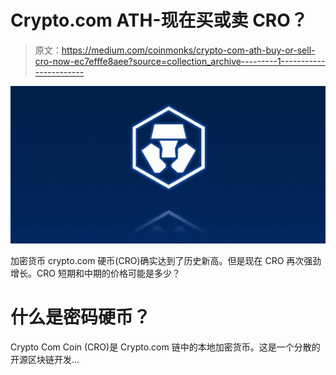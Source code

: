 # Crypto.com ATH-现在买或卖 CRO？

> 原文：<https://medium.com/coinmonks/crypto-com-ath-buy-or-sell-cro-now-ec7efffe8aee?source=collection_archive---------1----------------------->

![](img/f27ae359827954e92188789286e44385.png)

加密货币 crypto.com 硬币(CRO)确实达到了历史新高。但是现在 CRO 再次强劲增长。CRO 短期和中期的价格可能是多少？

# 什么是密码硬币？

Crypto Com Coin (CRO)是 Crypto.com 链中的本地加密货币。这是一个分散的开源区块链开发…